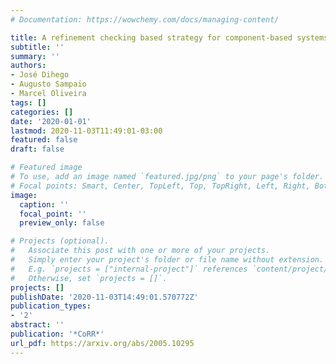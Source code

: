 ```yaml
---
# Documentation: https://wowchemy.com/docs/managing-content/

title: A refinement checking based strategy for component-based systems evolution
subtitle: ''
summary: ''
authors:
- José Dihego
- Augusto Sampaio
- Marcel Oliveira
tags: []
categories: []
date: '2020-01-01'
lastmod: 2020-11-03T11:49:01-03:00
featured: false
draft: false

# Featured image
# To use, add an image named `featured.jpg/png` to your page's folder.
# Focal points: Smart, Center, TopLeft, Top, TopRight, Left, Right, BottomLeft, Bottom, BottomRight.
image:
  caption: ''
  focal_point: ''
  preview_only: false

# Projects (optional).
#   Associate this post with one or more of your projects.
#   Simply enter your project's folder or file name without extension.
#   E.g. `projects = ["internal-project"]` references `content/project/deep-learning/index.md`.
#   Otherwise, set `projects = []`.
projects: []
publishDate: '2020-11-03T14:49:01.570772Z'
publication_types:
- '2'
abstract: ''
publication: '*CoRR*'
url_pdf: https://arxiv.org/abs/2005.10295
---
```

